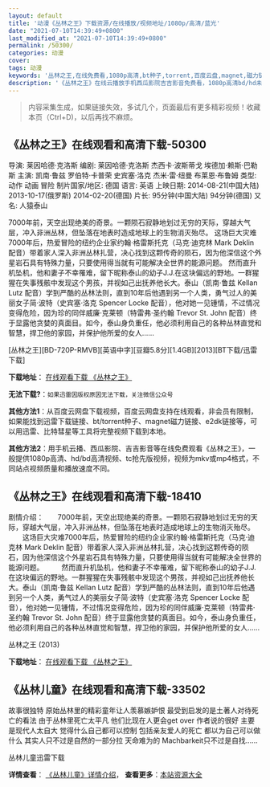 ```yaml
---
layout: default
title: '动漫《丛林之王》下载资源/在线播放/视频地址/1080p/高清/蓝光'
date: "2021-07-10T14:39:49+0800"
last_modified_at: "2021-07-10T14:39:49+0800"
permalink: /50300/
categories: 动漫
cover:
tags: 动漫
keywords: '丛林之王,在线免费看,1080p高清,bt种子,torrent,百度云盘,magnet,磁力链,迅雷下载资源'
description: '《丛林之王》在线云播放手机西瓜影院吉吉影音免费看，1080p高清bd/hd未删减完整版和tc抢先枪版，mkv/mp4格式，附带bt/torrent种子、magnet/磁力链、百度云盘、网盘资源迅雷下载链接'
---
```


>内容采集生成，如果链接失效，多试几个，页面最后有更多精彩视频！收藏本页（Ctrl+D)，以后再找不麻烦。


## 《丛林之王》在线观看和高清下载-50300

导演: 莱因哈德·克洛斯 编剧: 莱因哈德·克洛斯 杰西卡·波斯蒂戈 埃德加·赖斯·巴勒斯 主演: 凯南·鲁兹 罗伯特·卡普荣 史宾塞·洛克 杰米·雷·纽曼 布莱恩·布鲁姆 类型: 动作 动画 冒险 制片国家/地区: 德国 语言: 英语 上映日期: 2014-08-21(中国大陆) 2013-10-17(俄罗斯) 2014-02-20(德国) 片长: 95分钟(中国大陆) 94分钟(德国) 又名: 人猿泰山

7000年前，天空出现绝美的奇景。一颗陨石寂静地划过无穷的天际，穿越大气层，冲入非洲丛林，但坠落在地表时造成地球上的生物消灭殆尽。 这场巨大灾难7000年后，热爱冒险的纽约企业家约翰·格雷斯托克（马克·迪克林 Mark Deklin 配音）带着家人深入非洲丛林扎营，决心找到这颗传奇的陨石，因为他深信这个外星岩石具有特殊力量，只要使用得当就有可能解决全世界的能源问题。 然而直升机坠机，他和妻子不幸罹难，留下昵称泰山的幼子J.J.在这块偏远的野地。一群猩猩在失事残骸中发现这个男孩，并视如己出抚养他长大。泰山（凯南·鲁兹 Kellan Lutz 配音）学到严酷的丛林法则，直到10年后他遇到另一个人类，勇气过人的美丽女子简·波特（史宾塞·洛克 Spencer Locke 配音），他对她一见锺情，不过情况变得危险，因为珍的同伴威廉·克莱顿（特雷弗·圣约翰 Trevor St. John 配音）终于显露他贪婪的真面目。如今，泰山身负重任，他必须利用自己的各种丛林直觉和智慧，捍卫他的家园，并保护他所爱的女人……


[丛林之王][BD-720P-RMVB][英语中字][豆瓣5.8分][1.4GB][2013][BT下载/迅雷下载]

**下载地址**： [在线观看下载 《丛林之王》](https://www.btdx8.com/torrent/tarzan_2013.html) 


**无法下载?**：`如果迅雷因版权原因无法下载，关注微信公众号 `

**其他方法1**：从百度云网盘下载视频，百度云网盘支持在线观看，非会员有限制，如果能找到迅雷下载链接、bt/torrent种子、magnet磁力链接、e2dk链接等，可以用迅雷、比特彗星等工具将完整视频下载到本地。

**其他方法2**：用手机云播、西瓜影院、吉吉影音等在线免费观看《丛林之王》，一般提供1080p高清、hd/bd高清视频、tc抢先版视频，视频为mkv或mp4格式，不同站点视频质量和播放速度不同。


## 《丛林之王》在线观看和高清下载-18410

剧情介绍：　　7000年前，天空出现绝美的奇景。一颗陨石寂静地划过无穷的天际，穿越大气层，冲入非洲丛林，但坠落在地表时造成地球上的生物消灭殆尽。  　　这场巨大灾难7000年后，热爱冒险的纽约企业家约翰·格雷斯托克（马克·迪克林 Mark Deklin 配音）带着家人深入非洲丛林扎营，决心找到这颗传奇的陨石，因为他深信这个外星岩石具有特殊力量，只要使用得当就有可能解决全世界的能源问题。  　　然而直升机坠机，他和妻子不幸罹难，留下昵称泰山的幼子J.J.在这块偏远的野地。一群猩猩在失事残骸中发现这个男孩，并视如己出抚养他长大。泰山（凯南·鲁兹 Kellan Lutz 配音）学到严酷的丛林法则，直到10年后他遇到另一个人类，勇气过人的美丽女子简·波特（史宾塞·洛克 Spencer Locke 配音），他对她一见锺情，不过情况变得危险，因为珍的同伴威廉·克莱顿（特雷弗·圣约翰 Trevor St. John 配音）终于显露他贪婪的真面目。如今，泰山身负重任，他必须利用自己的各种丛林直觉和智慧，捍卫他的家园，并保护他所爱的女人……


丛林之王 (2013)

**下载地址**： [在线观看下载 《丛林之王》](https://www.btbtdy.me/btdy/dy2972.html) 


## 《丛林儿童》在线观看和高清下载-33502

故事很独特 原始丛林里的精彩童年让人羡慕嫉妒恨 最受到启发的是土著人对待死亡的看法 由于丛林里死亡太平凡 他们比现在人更会get over 作者说的很好 主要是现代人太自大 觉得什么自己都可以控制 包括亲友爱人的死亡 都以为自己可以做什么 其实人只不过是自然的一部分拉 天命难为的 Machbarkeit只不过是自找......


丛林儿童迅雷下载

**详情查看**： [《丛林儿童》详情介绍](/movie/33502/)， **查看更多**：[本站资源大全](/movie/t/all/)

